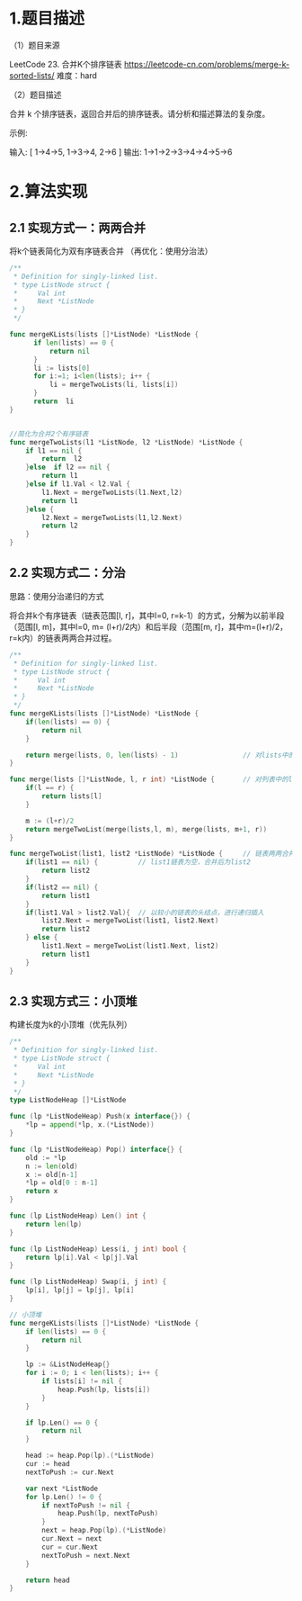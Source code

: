
# 1.题目描述

（1）题目来源

LeetCode 23. 合并K个排序链表
https://leetcode-cn.com/problems/merge-k-sorted-lists/
难度：hard


（2）题目描述

合并 k 个排序链表，返回合并后的排序链表。请分析和描述算法的复杂度。

示例:

输入:
[
  1->4->5,
  1->3->4,
  2->6
]
输出: 1->1->2->3->4->4->5->6


# 2.算法实现

## 2.1 实现方式一：两两合并

将k个链表简化为双有序链表合并
（再优化：使用分治法）
```go
/**
 * Definition for singly-linked list.
 * type ListNode struct {
 *     Val int
 *     Next *ListNode
 * }
 */

func mergeKLists(lists []*ListNode) *ListNode {
      if len(lists) == 0 {
          return nil
      }
      li := lists[0]
      for i:=1; i<len(lists); i++ {
		  li = mergeTwoLists(li, lists[i])
	  }
	  return  li
}


//简化为合并2个有序链表
func mergeTwoLists(l1 *ListNode, l2 *ListNode) *ListNode {
	if l1 == nil {
		return  l2
	}else  if l2 == nil {
		return l1
	}else if l1.Val < l2.Val {
		l1.Next = mergeTwoLists(l1.Next,l2)
		return l1
	}else {
		l2.Next = mergeTwoLists(l1,l2.Next)
		return l2
	}
}
```


## 2.2 实现方式二：分治
思路：使用分治递归的方式

将合并k个有序链表（链表范围[l, r]，其中l=0, r=k-1）的方式，分解为以前半段（范围[l, m]，其中l=0, m= (l+r)/2内）和后半段（范围[m, r]，其中m=(l+r)/2，r=k内）的链表两两合并过程。
```go
/**
 * Definition for singly-linked list.
 * type ListNode struct {
 *     Val int
 *     Next *ListNode
 * }
 */
func mergeKLists(lists []*ListNode) *ListNode {
    if(len(lists) == 0) {
        return nil
    }

    return merge(lists, 0, len(lists) - 1)                // 对lists中的0到len(lists)-1个链表合并
}

func merge(lists []*ListNode, l, r int) *ListNode {       // 对列表中的l到r范围内的链表合并
    if(l == r) {
        return lists[l]
    }

    m := (l+r)/2
    return mergeTwoList(merge(lists,l, m), merge(lists, m+1, r))
}

func mergeTwoList(list1, list2 *ListNode) *ListNode {     // 链表两两合并
    if(list1 == nil) {          // list1链表为空，合并后为list2
        return list2
    }
    if(list2 == nil) {
        return list1
    }
    if(list1.Val > list2.Val){  // 以较小的链表的头结点，进行递归插入
        list2.Next = mergeTwoList(list1, list2.Next)
        return list2
    } else {
        list1.Next = mergeTwoList(list1.Next, list2)
        return list1
    }
}
```
## 2.3 实现方式三：小顶堆

构建长度为k的小顶堆（优先队列）
```go
/**
 * Definition for singly-linked list.
 * type ListNode struct {
 *     Val int
 *     Next *ListNode
 * }
 */
type ListNodeHeap []*ListNode

func (lp *ListNodeHeap) Push(x interface{}) {
	*lp = append(*lp, x.(*ListNode))
}

func (lp *ListNodeHeap) Pop() interface{} {
	old := *lp
	n := len(old)
	x := old[n-1]
	*lp = old[0 : n-1]
	return x
}

func (lp ListNodeHeap) Len() int {
	return len(lp)
}

func (lp ListNodeHeap) Less(i, j int) bool {
	return lp[i].Val < lp[j].Val
}

func (lp ListNodeHeap) Swap(i, j int) {
	lp[i], lp[j] = lp[j], lp[i]
}

// 小顶堆
func mergeKLists(lists []*ListNode) *ListNode {
	if len(lists) == 0 {
		return nil
	}

	lp := &ListNodeHeap{}
	for i := 0; i < len(lists); i++ {
		if lists[i] != nil {
			heap.Push(lp, lists[i])
		}
	}

	if lp.Len() == 0 {
		return nil
	}

	head := heap.Pop(lp).(*ListNode)
	cur := head
	nextToPush := cur.Next

	var next *ListNode
	for lp.Len() != 0 {
		if nextToPush != nil {
			heap.Push(lp, nextToPush)
		}
		next = heap.Pop(lp).(*ListNode)
		cur.Next = next
		cur = cur.Next
		nextToPush = next.Next
	}

	return head
}
```